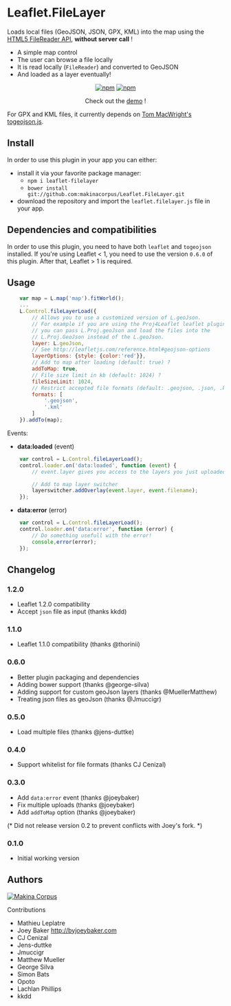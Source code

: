 Leaflet.FileLayer
=================



Loads local files (GeoJSON, JSON, GPX, KML) into the map using the [HTML5 FileReader API](http://caniuse.com/filereader), **without server call** !

* A simple map control
* The user can browse a file locally
* It is read locally (``FileReader``) and converted to GeoJSON
* And loaded as a layer eventually!

<p  align="center">
<a href="https://www.npmjs.com/package/leaflet-filelayer"><img alt="npm" src="https://img.shields.io/npm/dt/leaflet-filelayer"></a>
<a href="https://www.npmjs.com/package/leaflet-filelayer"><img alt="npm" src="https://img.shields.io/npm/v/leaflet-filelayer?color=red">
</a>
</p>

<div class="demo">
<p align="center"> Check out the <a href="https://makinacorpus.github.io/Leaflet.FileLayer/">demo</a> ! </p>
</div>


For GPX and KML files, it currently depends on [Tom MacWright's togeojson.js](https://github.com/tmcw/togeojson).



Install
-----
In order to use this plugin in your app you can either:
* install it via your favorite package manager:
    * `npm i leaflet-filelayer`
    * `bower install git://github.com:makinacorpus/Leaflet.FileLayer.git`
* download the repository and import the `leaflet.filelayer.js` file in your app.

Dependencies and compatibilities
-----
In order to use this plugin, you need to have both `leaflet` and `togeojson` installed.
If you're using Leaflet < 1, you need to use the version `0.6.0` of this plugin. After that, Leaflet > 1 is required.

Usage
-----

```javascript
    var map = L.map('map').fitWorld();
    ...
    L.Control.fileLayerLoad({
        // Allows you to use a customized version of L.geoJson.
        // For example if you are using the Proj4Leaflet leaflet plugin,
        // you can pass L.Proj.geoJson and load the files into the
        // L.Proj.GeoJson instead of the L.geoJson.
        layer: L.geoJson,
        // See http://leafletjs.com/reference.html#geojson-options
        layerOptions: {style: {color:'red'}},
        // Add to map after loading (default: true) ?
        addToMap: true,
        // File size limit in kb (default: 1024) ?
        fileSizeLimit: 1024,
        // Restrict accepted file formats (default: .geojson, .json, .kml, and .gpx) ?
        formats: [
            '.geojson',
            '.kml'
        ]
    }).addTo(map);
```

Events:

* **data:loaded** (event)

```javascript
    var control = L.Control.fileLayerLoad();
    control.loader.on('data:loaded', function (event) {
        // event.layer gives you access to the layers you just uploaded!

        // Add to map layer switcher
        layerswitcher.addOverlay(event.layer, event.filename);
    });
```

* **data:error** (error)
```javascript
    var control = L.Control.fileLayerLoad();
    control.loader.on('data:error', function (error) {
        // Do something usefull with the error!
        console,error(error);
    });
```

Changelog
---------

### 1.2.0 ###

* Leaflet 1.2.0 compatibility
* Accept `json` file as input (thanks kkdd)

### 1.1.0 ###

* Leaflet 1.1.0 compatibility (thanks @thorinii)

### 0.6.0 ###

* Better plugin packaging and dependencies
* Adding bower support (thanks @george-silva)
* Adding support for custom geoJson layers (thanks @MuellerMatthew)
* Treating json files as geoJson (thanks @Jmuccigr)

### 0.5.0 ###

* Load multiple files (thanks @jens-duttke)

### 0.4.0 ###

* Support whitelist for file formats (thanks CJ Cenizal)

### 0.3.0 ###

* Add `data:error` event (thanks @joeybaker)
* Fix multiple uploads (thanks @joeybaker)
* Add `addToMap` option (thanks @joeybaker)

(* Did not release version 0.2 to prevent conflicts with Joey's fork. *)

### 0.1.0 ###

* Initial working version

Authors
-------

[![Makina Corpus](http://depot.makina-corpus.org/public/logo.gif)](http://makinacorpus.com)

Contributions

* Mathieu Leplatre
* Joey Baker http://byjoeybaker.com
* CJ Cenizal
* Jens-duttke
* Jmuccigr
* Matthew Mueller
* George Silva
* Simon Bats
* Opoto
* Lachlan Phillips
* kkdd